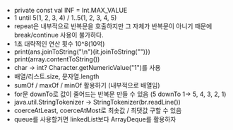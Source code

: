 - private const val INF = Int.MAX_VALUE
- 1 until 5(1, 2, 3, 4) / 1..5(1, 2, 3, 4, 5)
- repeat은 내부적으로 반복문을 호출하지만 그 자체가 반복문이 아니기 때문에 break/continue 사용이 불가하다.
- 1초 대략적인 연산 횟수 10^8(10억)
- print(ans.joinToString("\n"){it.joinToString("")})
- print(array.contentToString())
- char -> int? Character.getNumericValue("1")를 사용
- 배열/리스트.size, 문자열.length
- sumOf / maxOf / minOf 활용하기 (내부적으로 배열임)
- for문 downTo로 값이 줄어드는 반복문 만들 수 있음 (5 downTo 1-> 5, 4, 3, 2, 1)
- java.util.StringTokenizer -> StringTokenizer(br.readLine())
- coerceAtLeast, coerceAtMost로 최솟값 / 최댓값 구할 수 있음
- queue를 사용할거면 linkedList보다 ArrayDeque를 활용하자